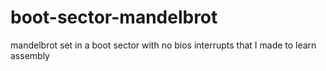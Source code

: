 # boot-sector-mandelbrot
mandelbrot set in a boot sector with no bios interrupts that I made to learn assembly

